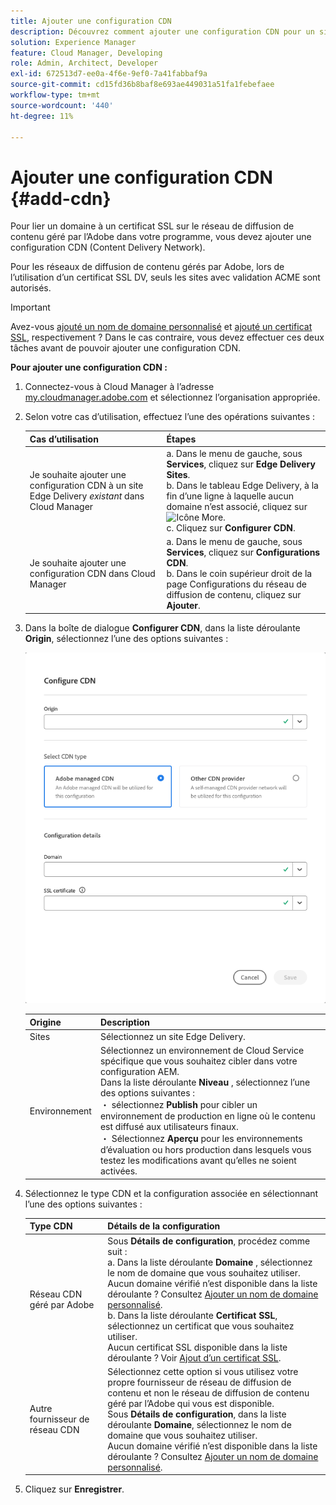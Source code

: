 ```yaml
---
title: Ajouter une configuration CDN
description: Découvrez comment ajouter une configuration CDN pour un site Edge Delivery ou un environnement Cloud Manager.
solution: Experience Manager
feature: Cloud Manager, Developing
role: Admin, Architect, Developer
exl-id: 672513d7-ee0a-4f6e-9ef0-7a41fabbaf9a
source-git-commit: cd15fd36b8baf8e693ae449031a51fa1febefaee
workflow-type: tm+mt
source-wordcount: '440'
ht-degree: 11%

---
```



# Ajouter une configuration CDN {#add-cdn}

Pour lier un domaine à un certificat SSL sur le réseau de diffusion de contenu géré par l’Adobe dans votre programme, vous devez ajouter une configuration CDN (Content Delivery Network).

Pour les réseaux de diffusion de contenu gérés par Adobe, lors de l’utilisation d’un certificat SSL DV, seuls les sites avec validation ACME sont autorisés.

>[!IMPORTANT]
>
>Avez-vous [ajouté un nom de domaine personnalisé](/help/implementing/cloud-manager/custom-domain-names/add-custom-domain-name.md) et [ajouté un certificat SSL](/help/implementing/cloud-manager/managing-ssl-certifications/add-ssl-certificate.md), respectivement ? Dans le cas contraire, vous devez effectuer ces deux tâches avant de pouvoir ajouter une configuration CDN.

**Pour ajouter une configuration CDN :**

1. Connectez-vous à Cloud Manager à l’adresse [my.cloudmanager.adobe.com](https://my.cloudmanager.adobe.com/) et sélectionnez l’organisation appropriée.

1. Selon votre cas d’utilisation, effectuez l’une des opérations suivantes :

   | Cas d’utilisation | Étapes |
   | --- | --- |
   | Je souhaite ajouter une configuration CDN à un site Edge Delivery *existant* dans Cloud Manager | a. Dans le menu de gauche, sous **Services**, cliquez sur **Edge Delivery Sites**.<br>b. Dans le tableau Edge Delivery, à la fin d’une ligne à laquelle aucun domaine n’est associé, cliquez sur ![Icône More](https://spectrum.adobe.com/static/icons/workflow_18/Smock_More_18_N.svg).<br>c. Cliquez sur **Configurer CDN**. |
   | Je souhaite ajouter une configuration CDN dans Cloud Manager | a. Dans le menu de gauche, sous **Services**, cliquez sur **Configurations CDN**.<br>b. Dans le coin supérieur droit de la page Configurations du réseau de diffusion de contenu, cliquez sur **Ajouter**. |

1. Dans la boîte de dialogue **Configurer CDN**, dans la liste déroulante **Origin**, sélectionnez l’une des options suivantes :

   ![Boîte de dialogue Configurer le réseau de diffusion de contenu](/help/implementing/cloud-manager/assets/configure-cdn-dialog.png)

   | Origine | Description |
   | --- | --- |
   | Sites | Sélectionnez un site Edge Delivery. |
   | Environnement | Sélectionnez un environnement de Cloud Service spécifique que vous souhaitez cibler dans votre configuration AEM.<br>Dans la liste déroulante **Niveau** , sélectionnez l’une des options suivantes : <br> ・ sélectionnez **Publish** pour cibler un environnement de production en ligne où le contenu est diffusé aux utilisateurs finaux.<br> ・ Sélectionnez **Aperçu** pour les environnements d’évaluation ou hors production dans lesquels vous testez les modifications avant qu’elles ne soient activées. |

1. Sélectionnez le type CDN et la configuration associée en sélectionnant l’une des options suivantes :

   | Type CDN | Détails de la configuration |
   | --- | --- |
   | Réseau CDN géré par Adobe | Sous **Détails de configuration**, procédez comme suit :<br>a. Dans la liste déroulante **Domaine** , sélectionnez le nom de domaine que vous souhaitez utiliser.<br>Aucun domaine vérifié n’est disponible dans la liste déroulante ? Consultez [Ajouter un nom de domaine personnalisé](/help/implementing/cloud-manager/custom-domain-names/add-custom-domain-name.md).<br>b. Dans la liste déroulante **Certificat SSL**, sélectionnez un certificat que vous souhaitez utiliser.<br>Aucun certificat SSL disponible dans la liste déroulante ? Voir [Ajout d’un certificat SSL](/help/implementing/cloud-manager/managing-ssl-certifications/add-ssl-certificate.md). |
   | Autre fournisseur de réseau CDN | Sélectionnez cette option si vous utilisez votre propre fournisseur de réseau de diffusion de contenu et non le réseau de diffusion de contenu géré par l’Adobe qui vous est disponible.<br>Sous **Détails de configuration**, dans la liste déroulante **Domaine**, sélectionnez le nom de domaine que vous souhaitez utiliser.<br>Aucun domaine vérifié n’est disponible dans la liste déroulante ? Consultez [Ajouter un nom de domaine personnalisé](/help/implementing/cloud-manager/custom-domain-names/add-custom-domain-name.md). |

1. Cliquez sur **Enregistrer**.
